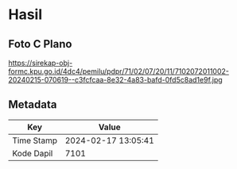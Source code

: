 # Hasil

## Foto C Plano

https://sirekap-obj-formc.kpu.go.id/4dc4/pemilu/pdpr/71/02/07/20/11/7102072011002-20240215-070619--c3fcfcaa-8e32-4a83-bafd-0fd5c8ad1e9f.jpg


## Metadata

| Key        | Value               |
| ---------- | ------------------- |
| Time Stamp | 2024-02-17 13:05:41 |
| Kode Dapil | 7101                |



